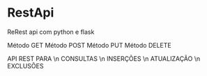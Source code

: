 # RestApi
 ReRest api com python e flask

Método GET
Método POST
Método PUT
Método DELETE

API REST PARA 
\n  CONSULTAS 
\n INSERÇÕES
\n ATUALIZAÇÃO
\n EXCLUSÕES
